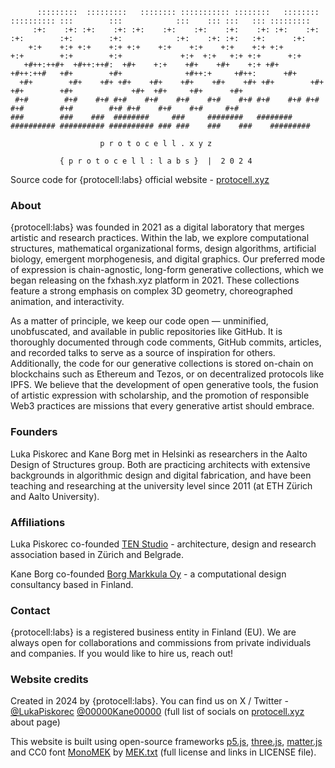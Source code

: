 ```
      :::::::::  :::::::::   :::::::: ::::::::::: ::::::::   ::::::::  :::::::::: :::        :::            :::    ::: :::   ::: ::::::::: 
     :+:    :+: :+:    :+: :+:    :+:    :+:    :+:    :+: :+:    :+: :+:        :+:        :+:            :+:    :+: :+:   :+:      :+:   
    +:+    +:+ +:+    +:+ +:+    +:+    +:+    +:+    +:+ +:+        +:+        +:+        +:+             +:+  +:+   +:+ +:+      +:+     
   +#++:++#+  +#++:++#:  +#+    +:+    +#+    +#+    +:+ +#+        +#++:++#   +#+        +#+              +#++:+     +#++:      +#+       
  +#+        +#+    +#+ +#+    +#+    +#+    +#+    +#+ +#+        +#+        +#+        +#+             +#+  +#+     +#+      +#+         
 #+#        #+#    #+# #+#    #+#    #+#    #+#    #+# #+#    #+# #+#        #+#        #+#        #+# #+#    #+#    #+#     #+#           
###        ###    ###  ########     ###     ########   ########  ########## ########## ########## ### ###    ###    ###    #########       

                    p r o t o c e l l . x y z

           { p r o t o c e l l : l a b s }  |  2 0 2 4
```

Source code for {protocell:labs} official website - [protocell.xyz](https://protocell.xyz/)

### About

{protocell:labs} was founded in 2021 as a digital laboratory that merges artistic and research practices. Within the lab, we explore computational structures, mathematical organizational forms, design algorithms, artificial biology, emergent morphogenesis, and digital graphics. Our preferred mode of expression is chain-agnostic, long-form generative collections, which we began releasing on the fxhash.xyz platform in 2021. These collections feature a strong emphasis on complex 3D geometry, choreographed animation, and interactivity.

As a matter of principle, we keep our code open — unminified, unobfuscated, and available in public repositories like GitHub. It is thoroughly documented through code comments, GitHub commits, articles, and recorded talks to serve as a source of inspiration for others. Additionally, the code for our generative collections is stored on-chain on blockchains such as Ethereum and Tezos, or on decentralized protocols like IPFS. We believe that the development of open generative tools, the fusion of artistic expression with scholarship, and the promotion of responsible Web3 practices are missions that every generative artist should embrace.

### Founders

Luka Piskorec and Kane Borg met in Helsinki as researchers in the Aalto Design of Structures group. Both are practicing architects with extensive backgrounds in algorithmic design and digital fabrication, and have been teaching and researching at the university level since 2011 (at ETH Zürich and Aalto University).

### Affiliations

Luka Piskorec co-founded [TEN Studio](https://www.ten.studio/) - architecture, design and research association based in Zürich and Belgrade.

Kane Borg co-founded [Borg Markkula Oy](https://borgmarkkula.com/) -  a computational design consultancy based in Finland.

### Contact

{protocell:labs} is a registered business entity in Finland (EU). We are always open for collaborations and commissions from private individuals and companies. If you would like to hire us, reach out!

### Website credits

Created in 2024 by {protocell:labs}. You can find us on X / Twitter - [@LukaPiskorec](https://twitter.com/LukaPiskorec) [@00000Kane00000](https://twitter.com/00000Kane00000) (full list of socials on [protocell.xyz](https://protocell.xyz/) about page)

This website is built using open-source frameworks [p5.js](https://github.com/processing/p5.js), [three.js](https://github.com/mrdoob/three.js), [matter.js](https://twitter.com/LukaPiskorec) and CC0 font [MonoMEK](https://drive.google.com/drive/folders/1S-lXxBjKl7nBsqvDm215pG6XBLbgx-vx) by [MEK.txt](https://mek.gallery/) (full license and links in LICENSE file).
